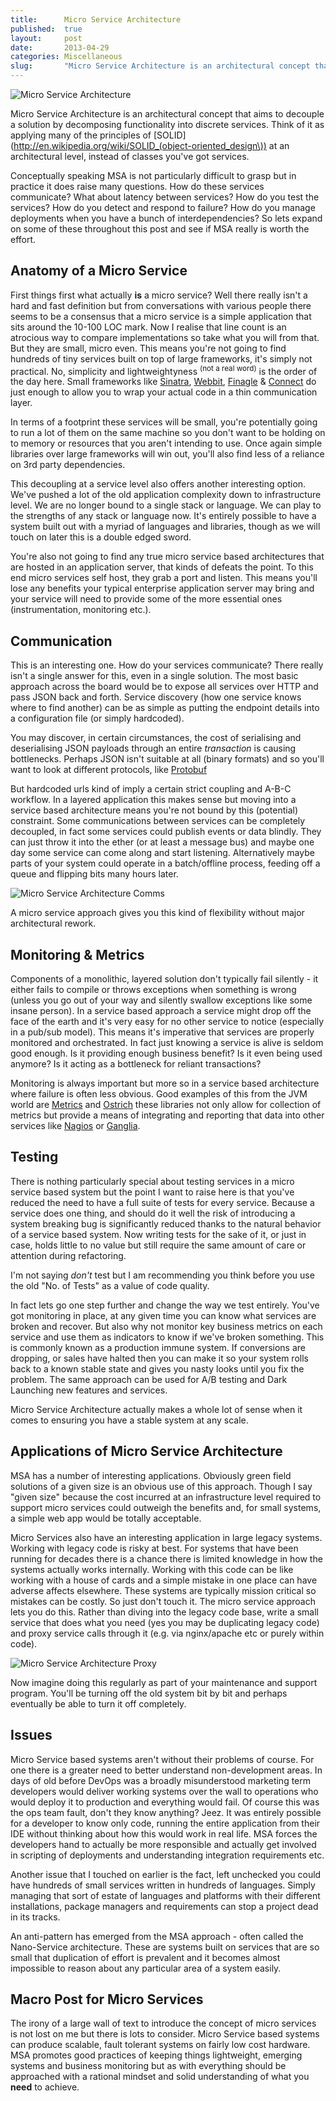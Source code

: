 ```yaml
---
title:      Micro Service Architecture
published:  true
layout:     post
date:       2013-04-29
categories: Miscellaneous
slug:       "Micro Service Architecture is an architectural concept that aims to decouple a solution by decomposing functionality into discrete services"
---
```


![Micro Service Architecture](/images/blog/micro-service-architecture.png)

Micro Service Architecture is an architectural concept that aims to decouple a solution by decomposing functionality into discrete services.  Think of it as applying many of the principles of [SOLID](http://en.wikipedia.org/wiki/SOLID_(object-oriented_design\)) at an architectural level, instead of classes you've got services.

Conceptually speaking MSA is not particularly difficult to grasp but in practice it does raise many questions.  How do these services communicate? What about latency between services? How do you test the services?  How do you detect and respond to failure? How do you manage deployments when you have a bunch of interdependencies?  So lets expand on some of these throughout this post and see if MSA really is worth the effort.

## Anatomy of a Micro Service

First things first what actually __is__ a micro service?  Well there really isn't a hard and fast definition but from conversations with various people there seems to be a consensus that a micro service is a simple application that sits around the 10-100 LOC mark.  Now I realise that line count is an atrocious way to compare implementations so take what you will from that.  But they are small, micro even. This means you're not going to find hundreds of tiny services built on top of large frameworks, it's simply not practical.  No, simplicity and lightweightyness <sup>(not a real word)</sup> is the order of the day here.  Small frameworks like [Sinatra](http://www.sinatrarb.com/), [Webbit](https://github.com/webbit/webbit), [Finagle](http://twitter.github.io/finagle/) & [Connect](http://www.senchalabs.org/connect/) do just enough to allow you to wrap your actual code in a thin communication layer.

In terms of a footprint these services will be small, you're potentially going to run a lot of them on the same machine so you don't want to be holding on to memory or resources that you aren't intending to use.  Once again simple libraries over large frameworks will win out, you'll also find less of a reliance on 3rd party dependencies.

This decoupling at a service level also offers another interesting option.  We've pushed a lot of the old application complexity down to infrastructure level.  We are no longer bound to a single stack or language.  We can play to the strengths of any stack or language now.  It's entirely possible to have a system built out with a myriad of languages and libraries, though as we will touch on later this is a double edged sword.

You're also not going to find any true micro service based architectures that are hosted in an application server, that kinds of defeats the point.  To this end micro services self host, they grab a port and listen.  This means you'll lose any benefits your typical enterprise application server may bring and your service will need to provide some of the more essential ones (instrumentation, monitoring etc.).

## Communication

This is an interesting one.  How do your services communicate?  There really isn't a single answer for this, even in a single solution.  The most basic approach across the board would be to expose all services over HTTP and pass JSON back and forth.  Service discovery (how one service knows where to find another) can be as simple as putting the endpoint details into a configuration file (or simply hardcoded).  

You may discover, in certain circumstances, the cost of serialising and deserialising JSON payloads through an entire _transaction_ is causing bottlenecks.  Perhaps JSON isn't suitable at all (binary formats) and so you'll want to look at different protocols, like [Protobuf](https://code.google.com/p/protobuf/)

But hardcoded urls kind of imply a certain strict coupling and A-B-C workflow.  In a layered application this makes sense but moving into a service based architecture means you're not bound by this (potential) constraint.  Some communications between services can be completely decoupled, in fact some services could publish events or data blindly.  They can just throw it into the ether (or at least a message bus) and maybe one day some service can come along and start listening.  Alternatively maybe parts of your system could operate in a batch/offline process, feeding off a queue and flipping bits many hours later.  

![Micro Service Architecture Comms](/images/blog/micro-service-architecture-comms.png)

A micro service approach gives you this kind of flexibility without major architectural rework.

## Monitoring & Metrics

Components of a monolithic, layered solution don't typically fail silently - it either fails to compile or throws exceptions when something is wrong (unless you go out of your way and silently swallow exceptions like some insane person).  In a service based approach a service might drop off the face of the earth and it's very easy for no other service to notice (especially in a pub/sub model).  This means it's imperative that services are properly monitored and orchestrated.  In fact just knowing a service is alive is seldom good enough.  Is it providing enough business benefit? Is it even being used anymore? Is it acting as a bottleneck for reliant transactions?

Monitoring is always important but more so in a service based architecture where failure is often less obvious.  Good examples of this from the JVM world are [Metrics](http://metrics.codahale.com/) and [Ostrich](https://github.com/twitter/ostrich) these libraries not only allow for collection of metrics but provide a means of integrating and reporting that data into other services like [Nagios](http://www.nagios.org/) or [Ganglia](http://ganglia.sourceforge.net/).

## Testing 

There is nothing particularly special about testing services in a micro service based system but the point I want to raise here is that you've reduced the need to have a full suite of tests for every service.  Because a service does one thing, and should do it well the risk of introducing a system breaking bug is significantly reduced thanks to the natural behavior of a service based system.  Now writing tests for the sake of it, or just in case, holds little to no value but still require the same amount of care or attention during refactoring.

I'm not saying _don't_ test but I am recommending you think before you use the old "No. of Tests" as a value of code quality.

In fact lets go one step further and change the way we test entirely.  You've got monitoring in place, at any given time you can know what services are broken and recover.  But also why not monitor key business metrics on each service and use them as indicators to know if we've broken something.  This is commonly known as a production immune system.  If conversions are dropping, or sales have halted then you can make it so your system rolls back to a known stable state and gives you nasty looks until you fix the problem.  The same approach can be used for A/B testing and Dark Launching new features and services.

Micro Service Architecture actually makes a whole lot of sense when it comes to ensuring you have a stable system at any scale.

##  Applications of Micro Service Architecture

MSA has a number of interesting applications.  Obviously green field solutions of a given size is an obvious use of this approach.  Though I say "given size" because the cost incurred at an infrastructure level required to support micro services could outweigh the benefits and, for small systems, a simple web app would be totally acceptable.

Micro Services also have an interesting application in large legacy systems.  Working with legacy code is risky at best.  For systems that have been running for decades there is a chance there is limited knowledge in how the systems actually works internally.  Working with this code can be like working with a house of cards and a simple mistake in one place can have adverse affects elsewhere.  These systems are typically mission critical so mistakes can be costly.  So just don't touch it.  The micro service approach lets you do this.  Rather than diving into the legacy code base, write a small service that does what you need (yes you may be duplicating legacy code) and proxy service calls through it (e.g. via nginx/apache etc or purely within code).  

![Micro Service Architecture Proxy](/images/blog/micro-service-architecture-proxy.png)

Now imagine doing this regularly as part of your maintenance and support program.  You'll be turning off the old system bit by bit and perhaps eventually be able to turn it off completely.

## Issues

Micro Service based systems aren't without their problems of course.  For one there is a greater need to better understand non-development areas.  In days of old before DevOps was a broadly misunderstood marketing term developers would deliver working systems over the wall to operations who would deploy it to production and everything would fail.  Of course this was the ops team fault, don't they know anything?  Jeez.  It was entirely possible for a developer to know only code, running the entire application from their IDE without thinking about how this would work in real life.  MSA forces the developers hand to actually be more responsible and actually get involved in scripting of deployments and understanding integration requirements etc.

Another issue that I touched on earlier is the fact, left unchecked you could have hundreds of small services written in hundreds of languages.  Simply managing that sort of estate of languages and platforms with their different installations, package managers and requirements can stop a project dead in its tracks.

An anti-pattern has emerged from the MSA approach - often called the Nano-Service architecture.  These are systems built on services that are so small that duplication of effort is prevalent and it becomes almost impossible to reason about any particular area of a system easily.

## Macro Post for Micro Services

The irony of a large wall of text to introduce the concept of micro services is not lost on me but there is lots to consider.  Micro Service based systems can produce scalable, fault tolerant systems on fairly low cost hardware.  MSA promotes good practices of keeping things lightweight, emerging systems and business monitoring but as with everything should be approached with a rational mindset and solid understanding of what you __need__ to achieve.